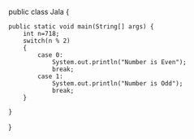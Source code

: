 public class Jala {

	public static void main(String[] args) {
		int n=718;
		switch(n % 2)
	    {
	        case 0: 
	            System.out.println("Number is Even");
	            break;
	        case 1: 
	        	System.out.println("Number is Odd");
	            break;
	    }
		
	}
}
